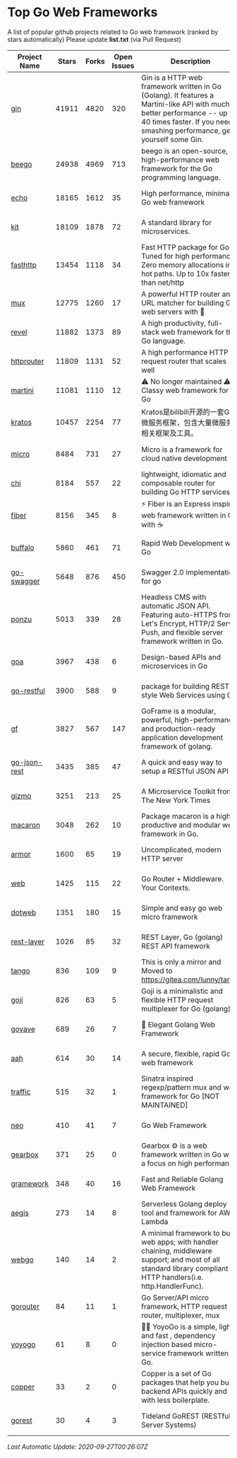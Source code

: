 # Top Go Web Frameworks
A list of popular github projects related to Go web framework (ranked by stars automatically)
Please update **list.txt** (via Pull Request)

| Project Name | Stars | Forks | Open Issues | Description | Last Commit |
| ------------ | ----- | ----- | ----------- | ----------- | ----------- |
| [gin](https://github.com/gin-gonic/gin) | 41911 | 4820 | 320 | Gin is a HTTP web framework written in Go (Golang). It features a Martini-like API with much better performance -- up to 40 times faster. If you need smashing performance, get yourself some Gin. | 2020-09-25 01:45:17 |
| [beego](https://github.com/astaxie/beego) | 24938 | 4969 | 713 | beego is an open-source, high-performance web framework for the Go programming language. | 2020-09-01 13:33:41 |
| [echo](https://github.com/labstack/echo) | 18165 | 1612 | 35 | High performance, minimalist Go web framework | 2020-09-14 16:12:41 |
| [kit](https://github.com/go-kit/kit) | 18109 | 1878 | 72 | A standard library for microservices. | 2020-09-16 17:34:37 |
| [fasthttp](https://github.com/valyala/fasthttp) | 13454 | 1118 | 34 | Fast HTTP package for Go. Tuned for high performance. Zero memory allocations in hot paths. Up to 10x faster than net/http | 2020-09-13 11:58:13 |
| [mux](https://github.com/gorilla/mux) | 12775 | 1260 | 17 | A powerful HTTP router and URL matcher for building Go web servers with 🦍 | 2020-09-12 19:20:56 |
| [revel](https://github.com/revel/revel) | 11882 | 1373 | 89 | A high productivity, full-stack web framework for the Go language. | 2020-07-12 05:57:36 |
| [httprouter](https://github.com/julienschmidt/httprouter) | 11809 | 1131 | 52 | A high performance HTTP request router that scales well | 2020-09-21 13:50:23 |
| [martini](https://github.com/go-martini/martini) | 11081 | 1110 | 12 | ⚠️ No longer maintained ⚠️  Classy web framework for Go | 2017-01-21 21:58:54 |
| [kratos](https://github.com/go-kratos/kratos) | 10457 | 2254 | 77 | Kratos是bilibili开源的一套Go微服务框架，包含大量微服务相关框架及工具。 | 2020-09-18 01:01:19 |
| [micro](https://github.com/micro/micro) | 8484 | 731 | 27 | Micro is a framework for cloud native development | 2020-09-26 11:15:54 |
| [chi](https://github.com/go-chi/chi) | 8184 | 557 | 22 | lightweight, idiomatic and composable router for building Go HTTP services | 2020-07-08 12:28:43 |
| [fiber](https://github.com/gofiber/fiber) | 8156 | 345 | 8 | ⚡️ Fiber is an Express inspired web framework written in Go with ☕️ | 2020-09-26 23:13:19 |
| [buffalo](https://github.com/gobuffalo/buffalo) | 5860 | 461 | 71 | Rapid Web Development w/ Go | 2020-09-07 00:22:02 |
| [go-swagger](https://github.com/go-swagger/go-swagger) | 5648 | 876 | 450 | Swagger 2.0 implementation for go | 2020-09-17 02:52:37 |
| [ponzu](https://github.com/ponzu-cms/ponzu) | 5013 | 339 | 28 | Headless CMS with automatic JSON API. Featuring auto-HTTPS from Let's Encrypt, HTTP/2 Server Push, and flexible server framework written in Go. | 2020-01-02 00:14:32 |
| [goa](https://github.com/goadesign/goa) | 3967 | 438 | 6 | Design-based APIs and microservices in Go | 2020-09-26 18:35:14 |
| [go-restful](https://github.com/emicklei/go-restful) | 3900 | 588 | 9 | package for building REST-style Web Services using Go | 2020-08-31 14:06:33 |
| [gf](https://github.com/gogf/gf) | 3827 | 567 | 147 | GoFrame is a modular, powerful, high-performance and production-ready application development framework of golang.  | 2020-09-26 16:15:11 |
| [go-json-rest](https://github.com/ant0ine/go-json-rest) | 3435 | 385 | 47 | A quick and easy way to setup a RESTful JSON API | 2017-09-13 04:12:08 |
| [gizmo](https://github.com/nytimes/gizmo) | 3251 | 213 | 25 | A Microservice Toolkit from The New York Times | 2020-08-25 21:02:25 |
| [macaron](https://github.com/go-macaron/macaron) | 3048 | 262 | 10 | Package macaron is a high productive and modular web framework in Go. | 2020-08-17 13:11:03 |
| [armor](https://github.com/labstack/armor) | 1600 | 65 | 19 | Uncomplicated, modern HTTP server | 2019-08-03 18:10:09 |
| [web](https://github.com/gocraft/web) | 1425 | 115 | 22 | Go Router + Middleware. Your Contexts. | 2019-02-07 15:06:52 |
| [dotweb](https://github.com/devfeel/dotweb) | 1351 | 180 | 15 | Simple and easy go web micro framework | 2020-08-11 09:38:36 |
| [rest-layer](https://github.com/rs/rest-layer) | 1026 | 85 | 32 | REST Layer, Go (golang) REST API framework | 2019-12-05 10:17:11 |
| [tango](https://github.com/lunny/tango) | 836 | 109 | 9 | This is only a mirror and Moved to https://gitea.com/lunny/tango | 2019-05-17 03:31:10 |
| [goji](https://github.com/goji/goji) | 826 | 63 | 5 | Goji is a minimalistic and flexible HTTP request multiplexer for Go (golang) | 2019-01-26 23:58:29 |
| [goyave](https://github.com/System-Glitch/goyave) | 689 | 26 | 7 | 🍐 Elegant Golang Web Framework | 2020-09-21 15:50:16 |
| [aah](https://github.com/go-aah/aah) | 614 | 30 | 14 | A secure, flexible, rapid Go web framework | 2020-09-02 02:31:20 |
| [traffic](https://github.com/gravityblast/traffic) | 515 | 32 | 1 | Sinatra inspired regexp/pattern mux and web framework for Go [NOT MAINTAINED] | 2015-11-26 21:31:07 |
| [neo](https://github.com/ivpusic/neo) | 410 | 41 | 7 | Go Web Framework | 2017-08-14 23:54:31 |
| [gearbox](https://github.com/gogearbox/gearbox) | 371 | 25 | 0 | Gearbox :gear: is a web framework written in Go with a focus on high performance | 2020-08-18 08:44:17 |
| [gramework](https://github.com/gramework/gramework) | 348 | 40 | 16 | Fast and Reliable Golang Web Framework | 2020-01-21 17:51:59 |
| [aegis](https://github.com/tmaiaroto/aegis) | 273 | 14 | 8 | Serverless Golang deploy tool and framework for AWS Lambda | 2019-07-28 17:59:41 |
| [webgo](https://github.com/bnkamalesh/webgo) | 140 | 14 | 2 | A minimal framework to build web apps; with handler chaining, middleware support; and most of all standard library compliant HTTP handlers(i.e. http.HandlerFunc). | 2020-07-14 17:20:04 |
| [gorouter](https://github.com/vardius/gorouter) | 84 | 11 | 1 | Go Server/API micro framework, HTTP request router, multiplexer, mux | 2020-09-26 23:58:41 |
| [yoyogo](https://github.com/yoyofx/yoyogo) | 61 | 8 | 0 | 🦄🌈 YoyoGo is a simple, light and fast , dependency injection based micro-service framework written in Go. | 2020-09-09 03:32:55 |
| [copper](https://github.com/tusharsoni/copper) | 33 | 2 | 0 | Copper is a set of Go packages that help you build backend APIs quickly and with less boilerplate. | 2020-09-14 13:55:44 |
| [gorest](https://github.com/tideland/gorest) | 30 | 4 | 3 | Tideland GoREST (RESTful Server Systems) | 2017-11-10 13:00:37 |

*Last Automatic Update: 2020-09-27T00:26:07Z*